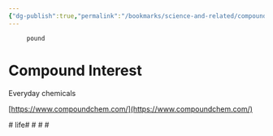 ```yaml
---
{"dg-publish":true,"permalink":"/bookmarks/science-and-related/compound-interest/","tags":["visual"]}
---
```



         pound

# Compound Interest

Everyday chemicals

[https://www.compoundchem.com/](https://www.compoundchem.com/)

​#​ life#​ #​ #​ #​
